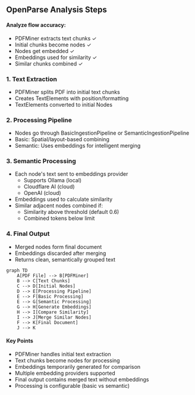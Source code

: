 ## OpenParse Analysis Steps

#### Analyze flow accuracy:

- PDFMiner extracts text chunks ✓
- Initial chunks become nodes ✓
- Nodes get embedded ✓
- Embeddings used for similarity ✓
- Similar chunks combined ✓

### 1. Text Extraction
- PDFMiner splits PDF into initial text chunks
- Creates TextElements with position/formatting
- TextElements converted to initial Nodes

### 2. Processing Pipeline
- Nodes go through BasicIngestionPipeline or SemanticIngestionPipeline
- Basic: Spatial/layout-based combining
- Semantic: Uses embeddings for intelligent merging

### 3. Semantic Processing
- Each node's text sent to embeddings provider
  - Supports Ollama (local)
  - Cloudflare AI (cloud)
  - OpenAI (cloud)
- Embeddings used to calculate similarity
- Similar adjacent nodes combined if:
  - Similarity above threshold (default 0.6)
  - Combined tokens below limit
  
### 4. Final Output
- Merged nodes form final document
- Embeddings discarded after merging
- Returns clean, semantically grouped text

``` mermaid
graph TD
    A[PDF File] --> B[PDFMiner]
    B --> C[Text Chunks]
    C --> D[Initial Nodes]
    D --> E[Processing Pipeline]
    E --> F[Basic Processing]
    E --> G[Semantic Processing]
    G --> H[Generate Embeddings]
    H --> I[Compare Similarity]
    I --> J[Merge Similar Nodes]
    F --> K[Final Document]
    J --> K
```

#### Key Points
- PDFMiner handles initial text extraction
- Text chunks become nodes for processing
- Embeddings temporarily generated for comparison
- Multiple embedding providers supported
- Final output contains merged text without embeddings
- Processing is configurable (basic vs semantic)
